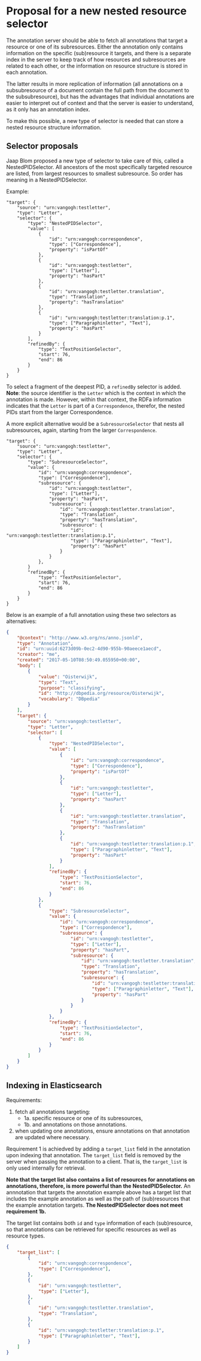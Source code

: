 # Proposal for a new nested resource selector

The annotation server should be able to fetch all annotations that target a resource or one of its subresources. Either the annotation only contains information on the specific (sub)resource it targets, and there is a separate index in the server to keep track of how resources and subresources are related to each other, or the information on resource structure is stored in each annotation. 

The latter results in more replication of information (all annotations on a subsubresource of a document contain the full path from the document to the subsubresource), but has the advantages that individual annotations are easier to interpret out of context and that the server is easier to understand, as it only has an annotation index.

To make this possible, a new type of selector is needed that can store a nested resource structure information.

## Selector proposals

Jaap Blom proposed a new type of selector to take care of this, called a NestedPIDSelector. All ancestors of the most specifically targeted resource are listed, from largest resources to smallest subresource. So order has meaning in a NestedPIDSelector.

Example:

```
"target": {
    "source": "urn:vangogh:testletter",
    "type": "Letter",
    "selector": {
        "type": "NestedPIDSelector",
        "value": [
            {
                "id": "urn:vangogh:correspondence",
                "type": ["Correspondence"],
                "property": "isPartOf"
            },
            {
                "id": "urn:vangogh:testletter",
                "type": ["Letter"],
                "property": "hasPart"
            },
            {
                "id": "urn:vangogh:testletter.translation",
                "type": "Translation",
                "property": "hasTranslation"
            },
            {
                "id": "urn:vangogh:testletter:translation:p.1",
                "type": ["Paragraphinletter", "Text"],
                "property": "hasPart"
            }
        ],
        "refinedBy": {
            "type": "TextPositionSelector",
            "start": 76,
            "end": 86
        }
    }
}
```

To select a fragment of the deepest PID, a `refinedBy` selector is added. **Note**: the source identifier is the `Letter` which is the context in which the annotation is made. However, within that context, the RDFa information indicates that the `Letter` is part of a `Correspondence`, therefor, the nested PIDs start from the larger Correspondence.

A more explicit alternative would be a `SubresourceSelector` that nests all subresources, again, starting from the larger `Correspondence`. 

```
"target": {
    "source": "urn:vangogh:testletter",
    "type": "Letter",
    "selector": {
        "type": "SubresourceSelector",
        "value": {
            "id": "urn:vangogh:correspondence",
            "type": ["Correspondence"],
            "subresource": {
                "id": "urn:vangogh:testletter",
                "type": ["Letter"],
                "property": "hasPart",
                "subresource": {
                    "id": "urn:vangogh:testletter.translation",
                    "type": "Translation",
                    "property": "hasTranslation",
                    "subresource": {
                        "id": "urn:vangogh:testletter:translation:p.1",
                        "type": ["Paragraphinletter", "Text"],
                        "property": "hasPart"
                    }
                }
            },
        }
        "refinedBy": {
            "type": "TextPositionSelector",
            "start": 76,
            "end": 86
        }
    }
}
```

Below is an example of a full annotation using these two selectors as alternatives:

```json
{
	"@context": "http://www.w3.org/ns/anno.jsonld",
	"type": "Annotation",
	"id": "urn:uuid:6273d09b-0ec2-4d90-955b-90aeece1aecd",
	"creator": "me",
	"created": "2017-05-10T08:50:49.055950+00:00",
	"body": [
		{
			"value": "Oisterwijk",
			"type": "Text",
			"purpose": "classifying",
			"id": "http://dbpedia.org/resource/Oisterwijk",
			"vocabulary": "DBpedia"
		}
	],
	"target": {
		"source": "urn:vangogh:testletter",
		"type": "Letter",
		"selector": [
			{
				"type": "NestedPIDSelector",
				"value": [
					{
						"id": "urn:vangogh:correspondence",
						"type": ["Correspondence"],
						"property": "isPartOf"
					},
					{
						"id": "urn:vangogh:testletter",
						"type": ["Letter"],
						"property": "hasPart"
					},
					{
						"id": "urn:vangogh:testletter.translation",
						"type": "Translation",
						"property": "hasTranslation"
					},
					{
						"id": "urn:vangogh:testletter:translation:p.1",
						"type": ["Paragraphinletter", "Text"],
						"property": "hasPart"
					}
				],
				"refinedBy": {
					"type": "TextPositionSelector",
					"start": 76,
					"end": 86
				}
			},
			{
				"type": "SubresourceSelector",
				"value": {
					"id": "urn:vangogh:correspondence",
					"type": ["Correspondence"],
					"subresource": {
						"id": "urn:vangogh:testletter",
						"type": ["Letter"],
						"property": "hasPart",
						"subresource": {
							"id": "urn:vangogh:testletter.translation",
							"type": "Translation",
							"property": "hasTranslation",
							"subresource": {
								"id": "urn:vangogh:testletter:translation:p.5",
								"type": ["Paragraphinletter", "Text"],
								"property": "hasPart"
							}
						}
					}
				},
				"refinedBy": {
					"type": "TextPositionSelector",
					"start": 76,
					"end": 86
				}
			}
		]
	}
}

```

## Indexing in Elasticsearch

Requirements:

1. fetch all annotations targeting:
    - 1a. specific resource or one of its subresources, 
    - 1b. and annotations on those annotations.
2. when updating one annotations, ensure annotations on that annotation are updated where necessary.

Requirement 1 is achiedved by adding a `target_list` field in the annotation upon indexing that annotation. The `target_list` field is removed by the server when passing the annotation to a client. That is, the `target_list` is only used internally for retrieval. 

**Note that the target list also contains a list of resources for annotations on annotations, therefore, is more powerful than the NestedPIDSelector.** An annnotation that targets the annotation example above has a target list that includes the example annotation as well as the path of (sub)resources that the example annotation targets. **The NestedPIDSelector does not meet requirement 1b.**

The target list contains both `id` and `type` information of each (sub)resource, so that annotations can be retrieved for specific resources as well as resource types.

```json
{
    "target_list": [
        {
            "id": "urn:vangogh:correspondence",
            "type": ["Correspondence"],
        },
        {
            "id": "urn:vangogh:testletter",
            "type": ["Letter"],
        },
        {
            "id": "urn:vangogh:testletter.translation",
            "type": "Translation",
        },
        {
            "id": "urn:vangogh:testletter:translation:p.1",
            "type": ["Paragraphinletter", "Text"],
        }
    ]
}
```


